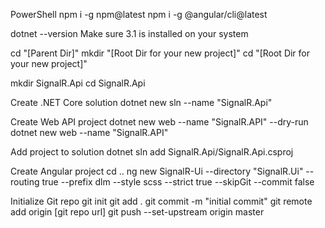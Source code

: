 PowerShell
npm i -g npm@latest
npm i -g @angular/cli@latest

dotnet --version
Make sure 3.1 is installed on your system

cd "[Parent Dir]"
mkdir "[Root Dir for your new project]"
cd "[Root Dir for your new project]"

mkdir SignalR.Api
cd SignalR.Api

Create .NET Core solution
dotnet new sln --name "SignalR.Api"

Create Web API project
dotnet new web --name "SignalR.API" --dry-run
dotnet new web --name "SignalR.API"

Add project to solution
dotnet sln add SignalR.Api/SignalR.Api.csproj

Create Angular project
cd ..
ng new SignalR-Ui --directory "SignalR.Ui" --routing true --prefix dlm  --style scss --strict true --skipGit --commit false

Initialize Git repo
git init
git add .
git commit -m "initial commit"
git remote add origin [git repo url]
git push --set-upstream origin master